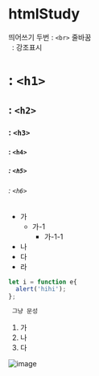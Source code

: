 # htmlStudy

띄어쓰기 두번 : `<br>` 줄바꿈  
` `: 강조표시
# : `<h1>`  
## : `<h2>`
### : `<h3>`
#### : `<h4>`
##### : `<h5>`  
###### : `<h6>`

* 가
  * 가-1
    * 가-1-1
* 나
* 다
* 라

``` javascript
let i = function e{
  alert('hihi');
};
```  

``` html
 그냥 문성
```

1. 가
2. 나
3. 다

![image](https://user-images.githubusercontent.com/67637716/169054374-6a8bf807-cf23-45c6-9a1e-1b143ed55920.png)
